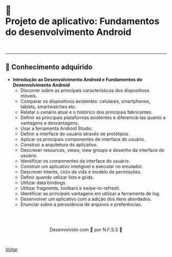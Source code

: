 <h1>📱 Projeto de aplicativo: Fundamentos do desenvolvimento Android </h1>

<br>

------

<h2> 🧠 Conhecimento adquirido </h2>

- **Introdução ao Desenvolvimento Android e Fundamentos do Desenvolvimento Android**
  - Discorrer sobre as principais características dos dispositivos móveis.
  - Comparar os dispositivos existentes: celulares, smartphones, tablets, smartwatches etc.
  - Relatar o cenário atual e o histórico dos principais fabricantes.
  - Definir as principais plataformas existentes e diferenciá-las quanto a vantagens e desvantagens.
  - Usar a ferramenta Android Studio.
  - Definir a interface do usuário através de protótipos.
  - Aplicar os principais componentes de interface do usuário.
  - Construir a arquitetura do aplicativo.
  - Descrever resources, views, view groups e desenho da interface do usuário.
  - Identificar os componentes da interface do usuário.
  - Construir um aplicativo inteligível e executar no emulador.
  - Descrever intents, ciclo de vida e modelo de permissões.
  - Definir quando utilizar lists e grids.
  - Utilizar data bindings.
  - Utilizar fragments, toolbars e swipe-to-refresh.
  - Identificar as principais vantagens em utilizar a ferramenta de log.
  - Desenvolver um aplicativo com a adição dos itens abordados.
  - Enunciar sobre a persistência de arquivos e preferências.

<br><br>

<p align="center"> Desenvolvido com 💜 por N.F.S.S 👋 <p>

<br>

<a href="./README.md">Voltar</a>
